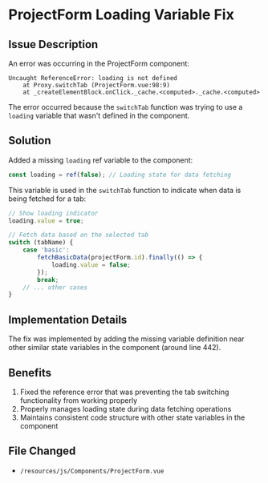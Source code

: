 # ProjectForm Loading Variable Fix

## Issue Description

An error was occurring in the ProjectForm component:

```
Uncaught ReferenceError: loading is not defined
    at Proxy.switchTab (ProjectForm.vue:98:9)
    at _createElementBlock.onClick._cache.<computed>._cache.<computed>
```

The error occurred because the `switchTab` function was trying to use a `loading` variable that wasn't defined in the component.

## Solution

Added a missing `loading` ref variable to the component:

```javascript
const loading = ref(false); // Loading state for data fetching
```

This variable is used in the `switchTab` function to indicate when data is being fetched for a tab:

```javascript
// Show loading indicator
loading.value = true;

// Fetch data based on the selected tab
switch (tabName) {
    case 'basic':
        fetchBasicData(projectForm.id).finally(() => {
            loading.value = false;
        });
        break;
    // ... other cases
}
```

## Implementation Details

The fix was implemented by adding the missing variable definition near other similar state variables in the component (around line 442).

## Benefits

1. Fixed the reference error that was preventing the tab switching functionality from working properly
2. Properly manages loading state during data fetching operations
3. Maintains consistent code structure with other state variables in the component

## File Changed

- `/resources/js/Components/ProjectForm.vue`
